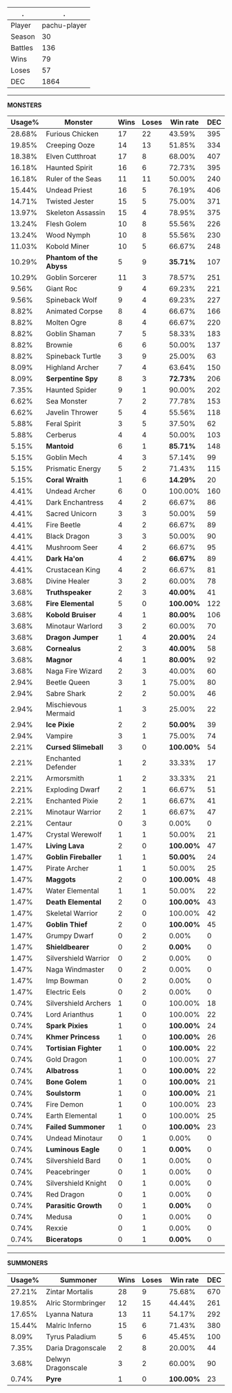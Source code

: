.|.
|-|-
Player|pachu-player
Season|30
Battles|136
Wins|79
Loses|57
DEC|1864

---
**MONSTERS**

Usage%|Monster|Wins|Loses|Win rate|DEC|
-|-|-|-|-|-|
28.68%|Furious Chicken|17|22|43.59%|395|
19.85%|Creeping Ooze|14|13|51.85%|334|
18.38%|Elven Cutthroat|17|8|68.00%|407|
16.18%|Haunted Spirit|16|6|72.73%|395|
16.18%|Ruler of the Seas|11|11|50.00%|240|
15.44%|Undead Priest|16|5|76.19%|406|
14.71%|Twisted Jester|15|5|75.00%|371|
13.97%|Skeleton Assassin|15|4|78.95%|375|
13.24%|Flesh Golem|10|8|55.56%|226|
13.24%|Wood Nymph|10|8|55.56%|230|
11.03%|Kobold Miner|10|5|66.67%|248|
10.29%|**Phantom of the Abyss**|5|9|**35.71%**|107|
10.29%|Goblin Sorcerer|11|3|78.57%|251|
9.56%|Giant Roc|9|4|69.23%|221|
9.56%|Spineback Wolf|9|4|69.23%|227|
8.82%|Animated Corpse|8|4|66.67%|166|
8.82%|Molten Ogre|8|4|66.67%|220|
8.82%|Goblin Shaman|7|5|58.33%|183|
8.82%|Brownie|6|6|50.00%|137|
8.82%|Spineback Turtle|3|9|25.00%|63|
8.09%|Highland Archer|7|4|63.64%|150|
8.09%|**Serpentine Spy**|8|3|**72.73%**|206|
7.35%|Haunted Spider|9|1|90.00%|202|
6.62%|Sea Monster|7|2|77.78%|153|
6.62%|Javelin Thrower|5|4|55.56%|118|
5.88%|Feral Spirit|3|5|37.50%|62|
5.88%|Cerberus|4|4|50.00%|103|
5.15%|**Mantoid**|6|1|**85.71%**|148|
5.15%|Goblin Mech|4|3|57.14%|99|
5.15%|Prismatic Energy|5|2|71.43%|115|
5.15%|**Coral Wraith**|1|6|**14.29%**|20|
4.41%|Undead Archer|6|0|100.00%|160|
4.41%|Dark Enchantress|4|2|66.67%|86|
4.41%|Sacred Unicorn|3|3|50.00%|59|
4.41%|Fire Beetle|4|2|66.67%|89|
4.41%|Black Dragon|3|3|50.00%|90|
4.41%|Mushroom Seer|4|2|66.67%|95|
4.41%|**Dark Ha'on**|4|2|**66.67%**|89|
4.41%|Crustacean King|4|2|66.67%|81|
3.68%|Divine Healer|3|2|60.00%|78|
3.68%|**Truthspeaker**|2|3|**40.00%**|41|
3.68%|**Fire Elemental**|5|0|**100.00%**|122|
3.68%|**Kobold Bruiser**|4|1|**80.00%**|106|
3.68%|Minotaur Warlord|3|2|60.00%|70|
3.68%|**Dragon Jumper**|1|4|**20.00%**|24|
3.68%|**Cornealus**|2|3|**40.00%**|58|
3.68%|**Magnor**|4|1|**80.00%**|92|
3.68%|Naga Fire Wizard|2|3|40.00%|60|
2.94%|Beetle Queen|3|1|75.00%|80|
2.94%|Sabre Shark|2|2|50.00%|46|
2.94%|Mischievous Mermaid|1|3|25.00%|22|
2.94%|**Ice Pixie**|2|2|**50.00%**|39|
2.94%|Vampire|3|1|75.00%|74|
2.21%|**Cursed Slimeball**|3|0|**100.00%**|54|
2.21%|Enchanted Defender|1|2|33.33%|17|
2.21%|Armorsmith|1|2|33.33%|21|
2.21%|Exploding Dwarf|2|1|66.67%|51|
2.21%|Enchanted Pixie|2|1|66.67%|41|
2.21%|Minotaur Warrior|2|1|66.67%|47|
2.21%|Centaur|0|3|0.00%|0|
1.47%|Crystal Werewolf|1|1|50.00%|21|
1.47%|**Living Lava**|2|0|**100.00%**|47|
1.47%|**Goblin Fireballer**|1|1|**50.00%**|24|
1.47%|Pirate Archer|1|1|50.00%|25|
1.47%|**Maggots**|2|0|**100.00%**|48|
1.47%|Water Elemental|1|1|50.00%|22|
1.47%|**Death Elemental**|2|0|**100.00%**|43|
1.47%|Skeletal Warrior|2|0|100.00%|42|
1.47%|**Goblin Thief**|2|0|**100.00%**|45|
1.47%|Grumpy Dwarf|0|2|0.00%|0|
1.47%|**Shieldbearer**|0|2|**0.00%**|0|
1.47%|Silvershield Warrior|0|2|0.00%|0|
1.47%|Naga Windmaster|0|2|0.00%|0|
1.47%|Imp Bowman|0|2|0.00%|0|
1.47%|Electric Eels|0|2|0.00%|0|
0.74%|Silvershield Archers|1|0|100.00%|18|
0.74%|Lord Arianthus|1|0|100.00%|22|
0.74%|**Spark Pixies**|1|0|**100.00%**|24|
0.74%|**Khmer Princess**|1|0|**100.00%**|26|
0.74%|**Tortisian Fighter**|1|0|**100.00%**|22|
0.74%|Gold Dragon|1|0|100.00%|27|
0.74%|**Albatross**|1|0|**100.00%**|22|
0.74%|**Bone Golem**|1|0|**100.00%**|21|
0.74%|**Soulstorm**|1|0|**100.00%**|21|
0.74%|Fire Demon|1|0|100.00%|23|
0.74%|Earth Elemental|1|0|100.00%|25|
0.74%|**Failed Summoner**|1|0|**100.00%**|23|
0.74%|Undead Minotaur|0|1|0.00%|0|
0.74%|**Luminous Eagle**|0|1|**0.00%**|0|
0.74%|Silvershield Bard|0|1|0.00%|0|
0.74%|Peacebringer|0|1|0.00%|0|
0.74%|Silvershield Knight|0|1|0.00%|0|
0.74%|Red Dragon|0|1|0.00%|0|
0.74%|**Parasitic Growth**|0|1|**0.00%**|0|
0.74%|Medusa|0|1|0.00%|0|
0.74%|Rexxie|0|1|0.00%|0|
0.74%|**Biceratops**|0|1|**0.00%**|0|

---
**SUMMONERS**

Usage%|Summoner|Wins|Loses|Win rate|DEC|
-|-|-|-|-|-|
27.21%|Zintar Mortalis|28|9|75.68%|670|
19.85%|Alric Stormbringer|12|15|44.44%|261|
17.65%|Lyanna Natura|13|11|54.17%|292|
15.44%|Malric Inferno|15|6|71.43%|380|
8.09%|Tyrus Paladium|5|6|45.45%|100|
7.35%|Daria Dragonscale|2|8|20.00%|44|
3.68%|Delwyn Dragonscale|3|2|60.00%|90|
0.74%|**Pyre**|1|0|**100.00%**|23|
